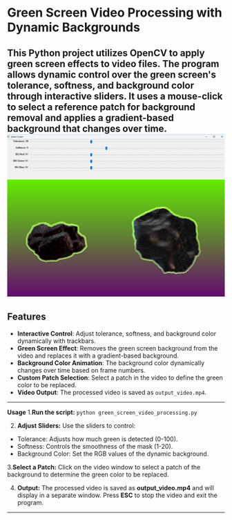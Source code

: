 # Green Screen Video Processing with Dynamic Backgrounds

This Python project utilizes OpenCV to apply **green screen effects** to video files. The program allows dynamic control over the green screen's tolerance, softness, and background color through interactive sliders. It uses a mouse-click to select a reference patch for background removal and applies a gradient-based background that changes over time.
![Alt text](greenscreeneffect.png)
---

## Features

- **Interactive Control**: Adjust tolerance, softness, and background color dynamically with trackbars.
- **Green Screen Effect**: Removes the green screen background from the video and replaces it with a gradient-based background.
- **Background Color Animation**: The background color dynamically changes over time based on frame numbers.
- **Custom Patch Selection**: Select a patch in the video to define the green color to be replaced.
- **Video Output**: The processed video is saved as `output_video.mp4`.

---

**Usage**
1.**Run the script:**
`python green_screen_video_processing.py`

2. **Adjust Sliders:** Use the sliders to control:
-   Tolerance: Adjusts how much green is detected (0-100).
-   Softness: Controls the smoothness of the mask (1-20).
-   Background Color: Set the RGB values of the dynamic background.

3.**Select a Patch:** Click on the video window to select a patch of the background to determine the green color to be replaced.

4. **Output:** The processed video is saved as **output_video.mp4** and will display in a separate window. Press **ESC** to stop the video and exit the program.

---



